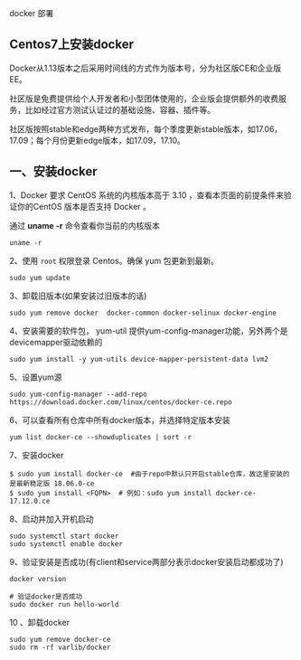 docker 部署



## Centos7上安装docker

Docker从1.13版本之后采用时间线的方式作为版本号，分为社区版CE和企业版EE。

社区版是免费提供给个人开发者和小型团体使用的，企业版会提供额外的收费服务，比如经过官方测试认证过的基础设施、容器、插件等。

社区版按照stable和edge两种方式发布，每个季度更新stable版本，如17.06，17.09；每个月份更新edge版本，如17.09，17.10。

## 一、安装docker

1、Docker 要求 CentOS 系统的内核版本高于 3.10 ，查看本页面的前提条件来验证你的CentOS 版本是否支持 Docker 。

通过 **uname -r** 命令查看你当前的内核版本

```
uname -r
```

2、使用 `root` 权限登录 Centos。确保 yum 包更新到最新。

```
sudo yum update
```

3、卸载旧版本(如果安装过旧版本的话)

```
sudo yum remove docker  docker-common docker-selinux docker-engine
```

4、安装需要的软件包， yum-util 提供yum-config-manager功能，另外两个是devicemapper驱动依赖的

```
sudo yum install -y yum-utils device-mapper-persistent-data lvm2
```

5、设置yum源

```
sudo yum-config-manager --add-repo https://download.docker.com/linux/centos/docker-ce.repo
```

6、可以查看所有仓库中所有docker版本，并选择特定版本安装

```
yum list docker-ce --showduplicates | sort -r
```

7、安装docker

```
$ sudo yum install docker-ce  #由于repo中默认只开启stable仓库，故这里安装的是最新稳定版 18.06.0-ce
$ sudo yum install <FQPN>  # 例如：sudo yum install docker-ce-17.12.0.ce
```

8、启动并加入开机启动

```
sudo systemctl start docker
sudo systemctl enable docker
```

9、验证安装是否成功(有client和service两部分表示docker安装启动都成功了)

```
docker version

# 验证docker是否成功
sudo docker run hello-world
```

10 、卸载docker

```
sudo yum remove docker-ce 
sudo rm -rf varlib/docker
```



